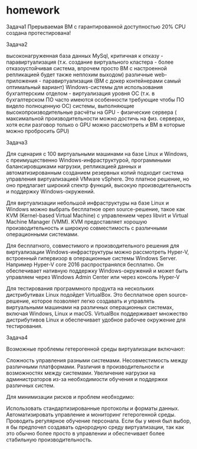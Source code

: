 # homework
Задача1
Прерываемая ВМ с гарантированной доступностью 20% CPU создана протестирована!

Задача2

высоконагруженная база данных MySql, критичная к отказу -  паравиртуализация (т.к. создание виртуального кластера - более отказоустойчивая система, впрочем просто ВМ  с настроенной репликацией будет также неплохим выходом)
различные web-приложения -  паравиртуализация (ВМ с докер контейнерами самый оптимальный вариант)
Windows-системы для использования бухгалтерским отделом - виртуализация уровня ОС (т.к. в бухгалтерском ПО часто имеются особенности требующие чтобы ПО видело полноценную ОС)
системы, выполняющие высокопроизводительные расчёты на GPU - физические сервера ( максимальной производительности можно достичь на физ. серверах, хотя если разговор только о GPU можно рассмотреть и ВМ в которые можно пробросить GPU)

Задача3

Для сценария с 100 виртуальными машинами на базе Linux и Windows, с преимущественно Windows-инфраструктурой, программными балансировщиками нагрузки, репликацией данных и автоматизированным созданием резервных копий подходит система управления виртуализацией VMware vSphere. Это платное решение, но оно предлагает широкий спектр функций, высокую производительность и поддержку Windows-окружений.

Для виртуализации небольшой инфраструктуры на базе Linux и Windows можно выбрать бесплатное open source-решение, такое как KVM (Kernel-based Virtual Machine) с управлением через libvirt и Virtual Machine Manager (VMM). KVM предоставляет хорошую производительность и широкую совместимость с различными операционными системами.

Для бесплатного, совместимого и производительного решения для виртуализации Windows-инфраструктуры можно рассмотреть Hyper-V, встроенный гипервизор в операционные системы Windows Server. Например Hyper-V core 2016 распространялся бесплатно. Он обеспечивает нативную поддержку Windows-окружений и может быть управляем через Windows Admin Center или через консоль Hyper-V

Для тестирования программного продукта на нескольких дистрибутивах Linux подойдет VirtualBox. Это бесплатное open source-решение, которое позволяет легко создавать и управлять виртуальными машинами на различных операционных системах, включая Windows, Linux и macOS. VirtualBox поддерживает множество дистрибутивов Linux и обеспечивает удобное рабочее окружение для тестирования.

Задача4

Возможные проблемы гетерогенной среды виртуализации включают:

Сложность управления разными системами.
Несовместимость между различными платформами.
Различия в производительности и возможностях между системами.
Увеличение нагрузки на администраторов из-за необходимости обучения и поддержки различных систем.

Для минимизации рисков и проблем необходимо:

Использовать стандартизированные протоколы и форматы данных.
Автоматизировать управление и мониторинг гетерогенной среды.
Проводить регулярное обучение персонала.
Если бы у меня был выбор, я бы предпочел создавать однородную среду виртуализации, так как это обычно более просто в управлении и обеспечивает более стабильную производительность.
